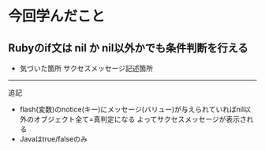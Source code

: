 # 今回学んだこと

## Rubyのif文は nil か nil以外かでも条件判断を行える
- 気づいた箇所
サクセスメッセージ記述箇所

---

追記

- flash(変数)のnotice(キー)にメッセージ(バリュー)が与えられていればnil以外のオブジェクト全て=真判定になる
よってサクセスメッセージが表示される
- Javaはtrue/falseのみ
